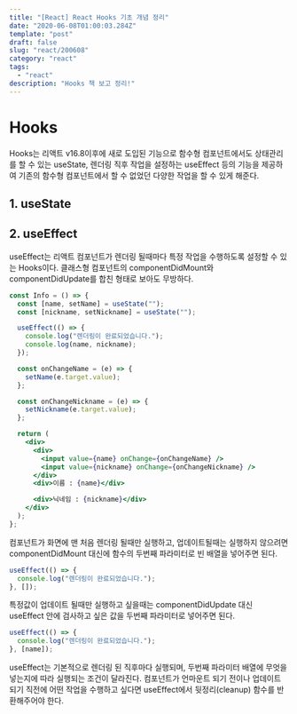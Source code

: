 ```yaml
---
title: "[React] React Hooks 기초 개념 정리"
date: "2020-06-08T01:00:03.284Z"
template: "post"
draft: false
slug: "react/200608"
category: "react"
tags:
  - "react"
description: "Hooks 책 보고 정리!"
---
```


# Hooks

Hooks는 리액트 v16.8이후에 새로 도입된 기능으로 함수형 컴포넌트에서도 상태관리를 할 수 있는 useState, 렌더링 직후 작업을 설정하는 useEffect 등의 기능을 제공하여 기존의 함수형 컴포넌트에서 할 수 없었던 다양한 작업을 할 수 있게 해준다.

## 1. useState

## 2. useEffect

useEffect는 리액트 컴포넌트가 렌더링 될때마다 특정 작업을 수행하도록 설정할 수 있는 Hooks이다. 클래스형 컴포넌트의 componentDidMount와 componentDidUpdate를 합친 형태로 보아도 무방하다.

```jsx
const Info = () => {
  const [name, setName] = useState("");
  const [nickname, setNickname] = useState("");

  useEffect(() => {
    console.log("렌더링이 완료되었습니다.");
    console.log(name, nickname);
  });

  const onChangeName = (e) => {
    setName(e.target.value);
  };

  const onChangeNickname = (e) => {
    setNickname(e.target.value);
  };

  return (
    <div>
      <div>
        <input value={name} onChange={onChangeName} />
        <input value={nickname} onChange={onChangeNickname} />
      </div>
      <div>이름 : {name}</div>

      <div>닉네임 : {nickname}</div>
    </div>
  );
};
```

컴포넌트가 화면에 맨 처음 렌더링 될때만 실행하고, 업데이트될때는 실행하지 않으려면 componentDidMount 대신에 함수의 두번째 파라미터로 빈 배열을 넣어주면 된다.

```jsx
useEffect(() => {
  console.log("렌더링이 완료되었습니다.");
}, []);
```

특정값이 업데이트 될때만 실행하고 싶을때는 componentDidUpdate 대신 useEffect 안에 검사하고 싶은 값을 두번째 파라미터로 넣어주면 된다.

```jsx
useEffect(() => {
  console.log("렌더링이 완료되었습니다.");
}, [name]);
```

useEffect는 기본적으로 렌더링 된 직후마다 실행되며, 두번째 파라미터 배열에 무엇을 넣는지에 따라 실행되는 조건이 달라진다. 컴포넌트가 언마운트 되기 전이나 업데이트 되기 직전에 어떤 작업을 수행하고 싶다면 useEffect에서 뒷정리(cleanup) 함수를 반환해주어야 한다.
